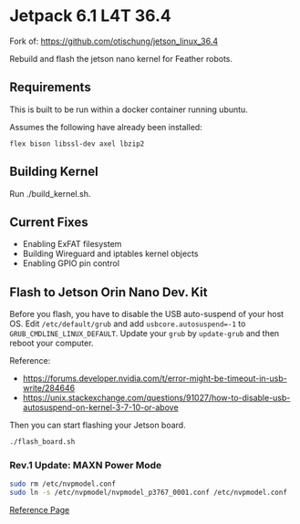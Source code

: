 # Jetpack 6.1 L4T 36.4

Fork of: https://github.com/otischung/jetson_linux_36.4

Rebuild and flash the jetson nano kernel for Feather robots.

## Requirements

This is built to be run within a docker container running ubuntu.

Assumes the following have already been installed:

    flex bison libssl-dev axel lbzip2

## Building Kernel

Run ./build_kernel.sh. 

## Current Fixes

- Enabling ExFAT filesystem
- Building Wireguard and iptables kernel objects
- Enabling GPIO pin control

## Flash to Jetson Orin Nano Dev. Kit

Before you flash, you have to disable the USB auto-suspend of your host OS. Edit `/etc/default/grub` and add `usbcore.autosuspend=-1` to `GRUB_CMDLINE_LINUX_DEFAULT`. Update your `grub` by `update-grub` and then reboot your computer.

Reference: 

- https://forums.developer.nvidia.com/t/error-might-be-timeout-in-usb-write/284646
- https://unix.stackexchange.com/questions/91027/how-to-disable-usb-autosuspend-on-kernel-3-7-10-or-above

Then you can start flashing your Jetson board.

```bash
./flash_board.sh
```

### Rev.1 Update: MAXN Power Mode

```bash
sudo rm /etc/nvpmodel.conf
sudo ln -s /etc/nvpmodel/nvpmodel_p3767_0001.conf /etc/nvpmodel.conf
```

[Reference Page](https://developer.nvidia.com/embedded/learn/get-started-jetson-orin-nano-devkit#maxn)

